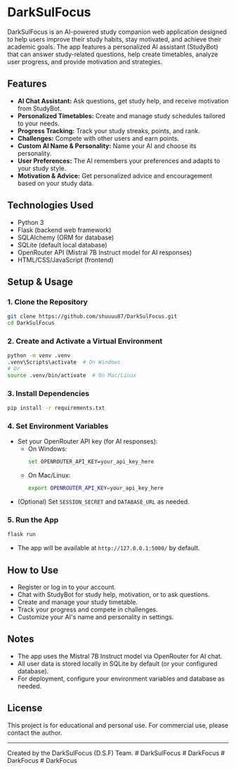 # DarkSulFocus

DarkSulFocus is an AI-powered study companion web application designed to help users improve their study habits, stay motivated, and achieve their academic goals. The app features a personalized AI assistant (StudyBot) that can answer study-related questions, help create timetables, analyze user progress, and provide motivation and strategies.

## Features
- **AI Chat Assistant:** Ask questions, get study help, and receive motivation from StudyBot.
- **Personalized Timetables:** Create and manage study schedules tailored to your needs.
- **Progress Tracking:** Track your study streaks, points, and rank.
- **Challenges:** Compete with other users and earn points.
- **Custom AI Name & Personality:** Name your AI and choose its personality.
- **User Preferences:** The AI remembers your preferences and adapts to your study style.
- **Motivation & Advice:** Get personalized advice and encouragement based on your study data.

## Technologies Used
- Python 3
- Flask (backend web framework)
- SQLAlchemy (ORM for database)
- SQLite (default local database)
- OpenRouter API (Mistral 7B Instruct model for AI responses)
- HTML/CSS/JavaScript (frontend)

## Setup & Usage

### 1. Clone the Repository
```sh
git clone https://github.com/shuuuu87/DarkSulFocus.git
cd DarkSulFocus
```

### 2. Create and Activate a Virtual Environment
```sh
python -m venv .venv
.venv\Scripts\activate  # On Windows
# Or
source .venv/bin/activate  # On Mac/Linux
```

### 3. Install Dependencies
```sh
pip install -r requirements.txt
```

### 4. Set Environment Variables
- Set your OpenRouter API key (for AI responses):
  - On Windows:
    ```sh
    set OPENROUTER_API_KEY=your_api_key_here
    ```
  - On Mac/Linux:
    ```sh
    export OPENROUTER_API_KEY=your_api_key_here
    ```
- (Optional) Set `SESSION_SECRET` and `DATABASE_URL` as needed.

### 5. Run the App
```sh
flask run
```
- The app will be available at `http://127.0.0.1:5000/` by default.

## How to Use
- Register or log in to your account.
- Chat with StudyBot for study help, motivation, or to ask questions.
- Create and manage your study timetable.
- Track your progress and compete in challenges.
- Customize your AI's name and personality in settings.

## Notes
- The app uses the Mistral 7B Instruct model via OpenRouter for AI chat.
- All user data is stored locally in SQLite by default (or your configured database).
- For deployment, configure your environment variables and database as needed.

## License
This project is for educational and personal use. For commercial use, please contact the author.

---
Created by the DarkSulFocus (D.S.F) Team.
#   D a r k S u l F o c u s  
 #   D a r k F o c u s  
 #   D a r k F o c u s  
 #   D a r k F o c u s  
 